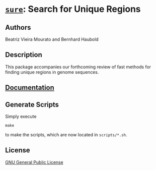 # [`sure`](https://owncloud.gwdg.de/index.php/s/598wWizO5dto4nX): Search for Unique Regions
## Authors
Beatriz Vieira Mourato and Bernhard Haubold

## Description
This package accompanies our forthcoming review of fast methods for
finding unique regions in genome sequences.

## [Documentation](https://owncloud.gwdg.de/index.php/s/598wWizO5dto4nX)

## Generate Scripts
Simply execute
```
make
```
to make the scripts, which are now located in `scripts/*.sh`.

## License
[GNU General Public License](https://www.gnu.org/licenses/gpl.html)
